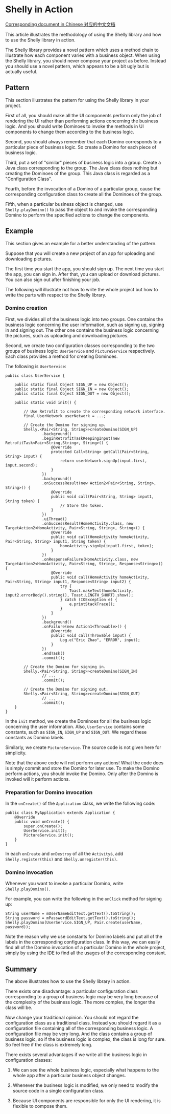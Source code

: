 # Shelly in Action

[Corresponding document in Chinese 对应的中文文档](https://github.com/Xiaofei-it/Shelly/blob/master/doc-zh-cn/METHODOLOGY.md)

This article illustrates the methodology of using the Shelly library and how to use the Shelly library
in action.

The Shelly library provides a novel pattern which uses a method chain to illustrate how each component
varies with a business object. When using the Shelly library, you should never compose your project
as before. Instead you should use a novel pattern, which appears to be a bit ugly but is actually
useful.

## Pattern

This section illustrates the pattern for using the Shelly library in your project.

First of all, you should make all the UI components perform only the job of rendering the UI rather than
performing actions concerning the business logic. And you should write Dominoes to invoke the methods
in UI components to change them according to the business logic.

Second, you should always remember that each Domino corresponds to a particular piece of
business logic. So create a Domino for each piece of business logic.

Third, put a set of "similar" pieces of business logic into a group. Create a Java class corresponding to
the group. The Java class does nothing but creating the Dominoes of the group. This Java class is
regarded as a "Configuration Class".

Fourth, before the invocation of a Domino of a particular group, cause the corresponding configuration
class to create all the Dominoes of the group.

Fifth, when a particular business object is changed, use `Shelly.playDomino()` to pass the object
to and invoke the corresponding Domino to perform the specified actions to change the components.


## Example

This section gives an example for a better understanding of the pattern.

Suppose that you will create a new project of an app for uploading and downloading pictures.

The first time you start the app, you should sign up.
The next time you start the app, you can sign in.
After that, you can upload or download pictures.
You can also sign out after finishing your job.

The following will illustrate not how to write the whole project but how to write the parts with
respect to the Shelly library.

### Domino creation

First, we divides all of the business logic into two groups. One contains the business logic concerning
the user information, such as signing up, signing in and signing out. The other one contains the
business logic concerning the pictures, such as uploading and downloading pictures.

Second, we create two configuration classes corresponding to the two groups of business logic: `UserService`
and `PictureService` respectively. Each class provides a method for creating Dominoes.

The following is `UserService`:

```
public class UserService {

    public static final Object SIGN_UP = new Object();
    public static final Object SIGN_IN = new Object();
    public static final Object SIGN_OUT = new Object();

    public static void init() {

        // Use Retrofit to create the corresponding network interface.
        final UserNetwork userNetwork = ...;

        // Create the Domino for signing up.
        Shelly.<Pair<String, String>>createDomino(SIGN_UP)
                .background()
                .beginRetrofitTaskKeepingInput(new RetrofitTask<Pair<String,String>, String>() {
                    @Override
                    protected Call<String> getCall(Pair<String, String> input) {
                        return userNetwork.signUp(input.first, input.second);
                    }
                })
                .background()
                .onSuccessResult(new Action2<Pair<String, String>, String>() {
                    @Override
                    public void call(Pair<String, String> input1, String token) {
                        // Store the token.
                    }
                })
                .uiThread()
                .onSuccessResult(HomeActivity.class, new TargetAction2<HomeActivity, Pair<String, String>, String>() {
                    @Override
                    public void call(HomeActivity homeActivity, Pair<String, String> input1, String token) {
                        homeActivity.signUp(input1.first, token);
                    }
                })
                .onResponseFailure(HomeActivity.class, new TargetAction2<HomeActivity, Pair<String, String>, Response<String>>() {
                    @Override
                    public void call(HomeActivity homeActivity, Pair<String, String> input1, Response<String> input2) {
                        try {
                            Toast.makeText(homeActivity, input2.errorBody().string(), Toast.LENGTH_SHORT).show();
                        } catch (IOException e) {
                            e.printStackTrace();
                        }
                    }
                })
                .background()
                .onFailure(new Action1<Throwable>() {
                    @Override
                    public void call(Throwable input) {
                        Log.e("Eric Zhao", "ERROR", input);
                    }
                })
                .endTask()
                .commit();

        // Create the Domino for signing in.
        Shelly.<Pair<String, String>>createDomino(SIGN_IN)
                // ...
                .commit();

        // Create the Domino for signing out.
        Shelly.<Pair<String, String>>createDomino(SIGN_OUT)
                // ...
                .commit();
    }
}
```

In the `init` method, we create the Dominoes for all the business logic concerning the user information.
Also, `UserService` contains some constants, such as `SIGN_IN`, `SIGN_UP` and `SIGN_OUT`. We regard
these constants as Domino labels.

Similarly, we create `PictureService`. The source code is not given here for simplicity.

Note that the above code will not perform any actions! What the code does is simply commit and
store the Domino for later use. To make the Domino perform actions, you should invoke the Domino.
Only after the Domino is invoked will it perform actions.

### Preparation for Domino invocation

In the `onCreate()` of the `Application` class, we write the following code:

```
public class MyApplication extends Application {
    @Override
    public void onCreate() {
        super.onCreate();
        UserService.init();
        PictureService.init();
    }
}
```

In each `onCreate` and `onDestroy` of all the `Activity`s, add `Shelly.register(this)` and `Shelly.unregister(this)`.

### Domino invocation

Whenever you want to invoke a particular Domino, write `Shelly.playDomino()`.

For example, you can write the following in the `onClick` method for signing up:

```
String userName = mUserNameEditText.getText().toString();
String password = mPasswordEditText.getText().toString();
Shelly.playDomino(UserService.SIGN_UP, Pair.create(userName, password));
```

Note the reason why we use constants for Domino labels and put all of the labels in the corresponding
configuration class. In this way, we can easily find all of the Domino invocation of a particular
Domino in the whole project, simply by using the IDE to find all the usages of the corresponding
constant.

## Summary

The above illustrates how to use the Shelly library in action.

There exists one disadvantage: a particular configuration class corresponding to a group
of business logic may be very long because of the complexity of the business logic. The more complex,
the longer the class will be.

Now change your traditional opinion. You should not regard the configuration class as
a traditional class. Instead you should regard it as a configuration file containing all of the
corresponding business logic. A configuration file may be very long.
And the class contains a group of business logic, so if the business logic is complex,
the class is long for sure. So feel free if the class is extremely long.

There exists several advantages if we write all the business logic in configuration classes:

1. We can see the whole business logic, especially what happens to the whole app after
a particular business object changes.

2. Whenever the business logic is modified, we only need to modify the source code in a single
configuration class.

3. Because UI components are responsible for only the UI rendering, it is flexible to compose them.
